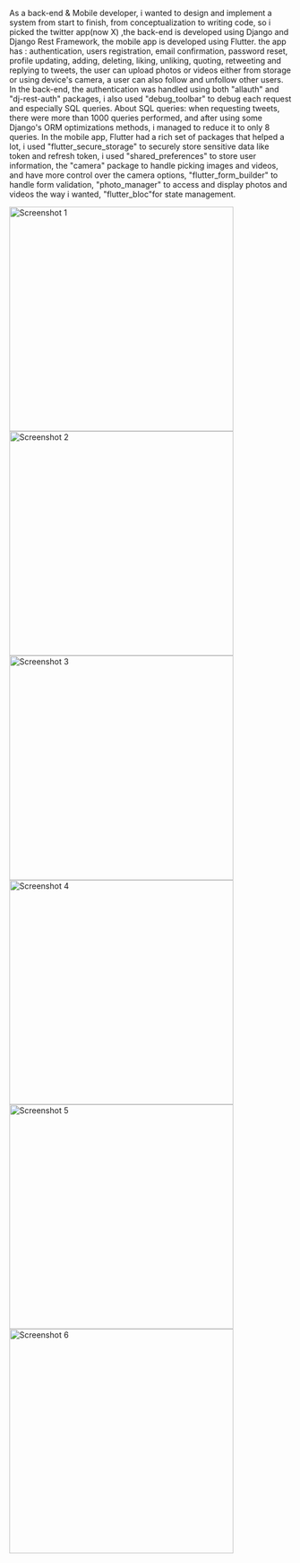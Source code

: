 As a back-end & Mobile developer, i wanted to design and implement a system from start to finish, from conceptualization to writing code, so i picked the twitter app(now X) ,the back-end is developed using Django and Django Rest Framework, the mobile app is developed using Flutter.
the app has : authentication, users registration, email confirmation, password reset, profile updating, adding, deleting, liking, unliking, quoting, retweeting and replying to tweets, the user can upload photos or videos either from storage or using device's camera, a user can also follow and unfollow other users.
In the back-end, the authentication was handled using both "allauth" and "dj-rest-auth" packages, i also used "debug_toolbar" to debug each request and especially SQL queries.
About SQL queries: when requesting tweets, there were more than 1000 queries performed, and after using some Django's ORM optimizations methods, i managed to reduce it to only 8 queries.
In the mobile app, Flutter had a rich set of packages that helped a lot, i used "flutter_secure_storage" to securely store sensitive data like token and refresh token, i used "shared_preferences" to store user information, the "camera" package to handle picking images and videos, and have more control over the camera options, "flutter_form_builder" to handle form validation, "photo_manager" to access and display photos and videos the way i wanted, "flutter_bloc"for state management.


<img src="https://github.com/sekkoum-oussama/Twitter-like-Mobile-App-Flutter-/assets/69439465/20cb05d3-cef5-4e0a-ae5e-3ca1a69d62ec" alt="Screenshot 1" width="400">
<img src="https://github.com/sekkoum-oussama/Twitter-like-Mobile-App-Flutter-/assets/69439465/bc92fc34-d13b-4f5a-9724-3184922ecebf" alt="Screenshot 2" width="400">
<img src="https://github.com/sekkoum-oussama/Twitter-like-Mobile-App-Flutter-/assets/69439465/8fc051ec-d4ee-4ecc-a522-1a4e219523e5" alt="Screenshot 3" width="400">
<img src="https://github.com/sekkoum-oussama/Twitter-like-Mobile-App-Flutter-/assets/69439465/7e1f3b9c-18c5-4501-ba17-db2e7d93fcd5" alt="Screenshot 4" width="400">
<img src="https://github.com/sekkoum-oussama/Twitter-like-Mobile-App-Flutter-/assets/69439465/12d5884c-cee2-4286-80ef-1a732aaaa045" alt="Screenshot 5" width="400">
<img src="https://github.com/sekkoum-oussama/Twitter-like-Mobile-App-Flutter-/assets/69439465/3674cbf4-bf34-4e4c-a881-51b7190bb517" alt="Screenshot 6" width="400">
